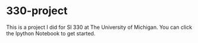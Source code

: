 # 330-project


This is a project I did for SI 330 at The University of Michigan. You can click the Ipython Notebook to get started.
